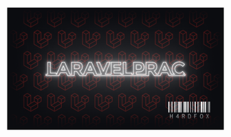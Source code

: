 <p align="center"><a href="https://github.com/Jatpac501/laravelPrac" target="_blank"><img src="https://github.com/Jatpac501/laravelPrac/blob/test/README.png?raw=true" alt="LaravelPrac Logo"></a></p>
